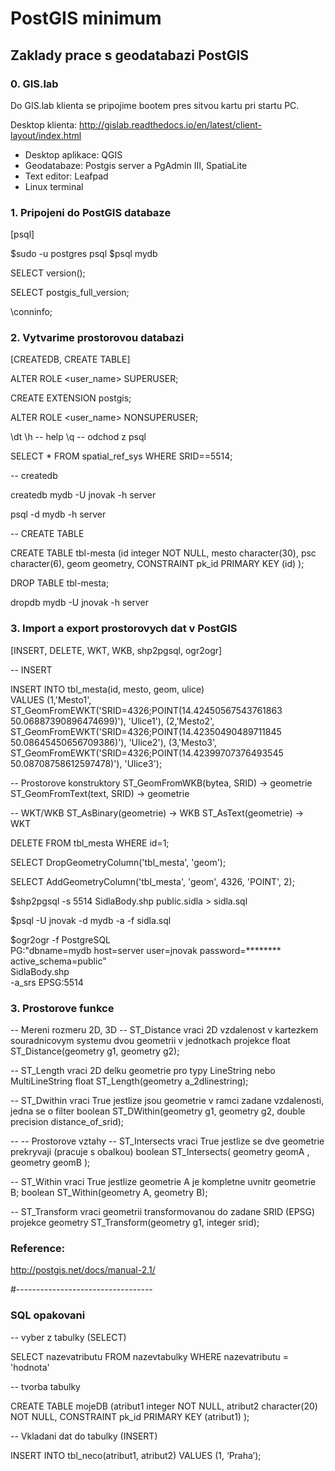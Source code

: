 # PostGIS minimum


## Zaklady prace s geodatabazi PostGIS ## 


### 0. GIS.lab ###
Do GIS.lab klienta se pripojime bootem pres sitvou kartu pri startu PC. 

Desktop klienta: http://gislab.readthedocs.io/en/latest/client-layout/index.html

- Desktop aplikace: QGIS
- Geodatabaze: Postgis server a PgAdmin III, SpatiaLite
- Text editor: Leafpad
- Linux terminal 


### 1. Pripojeni do PostGIS databaze ###
[psql]

$sudo -u postgres psql 
$psql mydb
 
SELECT version();

SELECT postgis_full_version;

\conninfo;



### 2. Vytvarime prostorovou databazi ### 
[CREATEDB, CREATE TABLE]

ALTER ROLE <user_name> SUPERUSER; 

CREATE EXTENSION postgis;

ALTER ROLE <user_name> NONSUPERUSER;

\dt
\h -- help
\q -- odchod z psql

SELECT *
FROM spatial_ref_sys
WHERE SRID==5514;

-- createdb

createdb mydb -U jnovak -h server 

psql -d mydb -h server 


-- CREATE TABLE 

CREATE TABLE tbl-mesta 
   (id integer NOT NULL, 
   mesto character(30), 
   psc character(6), 
   geom geometry, 
   CONSTRAINT pk_id PRIMARY KEY (id)
   ); 

DROP TABLE tbl-mesta; 

dropdb mydb -U jnovak -h server



### 3. Import a export prostorovych dat v PostGIS ###
[INSERT, DELETE, WKT, WKB, shp2pgsql, ogr2ogr] 

-- INSERT

INSERT INTO tbl_mesta(id, mesto, geom, ulice)	
VALUES 
(1,'Mesto1', ST_GeomFromEWKT('SRID=4326;POINT(14.42450567543761863 50.06887390896474699)'), 'Ulice1'), 
(2,'Mesto2', ST_GeomFromEWKT('SRID=4326;POINT(14.42350490489711845 50.08645450656709386)'), 'Ulice2'), 
(3,'Mesto3', ST_GeomFromEWKT('SRID=4326;POINT(14.42399707376493545 50.08708758612597478)'), 'Ulice3'); 

-- Prostorove konstruktory
ST_GeomFromWKB(bytea, SRID) -> geometrie
ST_GeomFromText(text, SRID) -> geometrie

-- WKT/WKB
ST_AsBinary(geometrie) -> WKB
ST_AsText(geometrie)    -> WKT


DELETE FROM tbl_mesta WHERE id=1;


SELECT DropGeometryColumn('tbl_mesta', 'geom');

SELECT AddGeometryColumn('tbl_mesta', 'geom', 4326, 'POINT', 2);


$shp2pgsql -s 5514 SidlaBody.shp public.sidla > sidla.sql

$psql -U jnovak -d mydb -a -f sidla.sql

$ogr2ogr -f PostgreSQL \
PG:"dbname=mydb  host=server user=jnovak password=******** \
active_schema=public" \
SidlaBody.shp \
-a_srs EPSG:5514

### 3. Prostorove funkce ### 

-- Mereni rozmeru 2D, 3D
-- ST_Distance vraci 2D vzdalenost v kartezkem souradnicovym systemu dvou geometrii v jednotkach projekce
float ST_Distance(geometry g1, geometry g2);

-- ST_Length vraci 2D delku geometrie pro typy LineString nebo MultiLineString
float ST_Length(geometry a_2dlinestring);

-- ST_Dwithin vraci True jestlize jsou geometrie v ramci zadane vzdalenosti, jedna se o filter
boolean ST_DWithin(geometry g1, geometry g2, double precision distance_of_srid);

--
-- Prostorove vztahy
-- ST_Intersects vraci True jestlize se dve geometrie prekryvaji (pracuje s obalkou) 
boolean ST_Intersects( geometry geomA , geometry geomB );

-- ST_Within vraci True jestlize geometrie A je kompletne uvnitr geometrie B; 
boolean ST_Within(geometry A, geometry B);


-- ST_Transform vraci geometrii transformovanou do zadane SRID (EPSG) projekce 
geometry ST_Transform(geometry g1, integer srid); 



### Reference: ###
http://postgis.net/docs/manual-2.1/

#----------------------------------

### SQL opakovani ###

-- vyber z tabulky (SELECT)

SELECT 		nazevatributu
FROM    	nazevtabulky
WHERE 		nazevatributu = 'hodnota'

-- tvorba tabulky 

CREATE TABLE	mojeDB
   (atribut1 integer NOT NULL, 
   atribut2 character(20) NOT NULL, 
   CONSTRAINT pk_id PRIMARY KEY (atribut1)
   );

-- Vkladani dat do tabulky (INSERT)

INSERT INTO tbl_neco(atribut1, atribut2)
VALUES (1, ‘Praha’);

